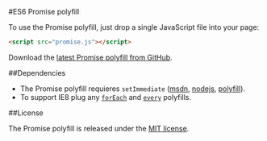#ES6 Promise polyfill

To use the Promise polyfill, just drop a single JavaScript file into your page:
```html
<script src="promise.js"></script>
```
Download the [latest Promise polyfill from GitHub](https://raw.githubusercontent.com/Octane/Promise/master/promise.js).

##Dependencies

 - The Promise polyfill requieres `setImmediate` ([msdn](http://msdn.microsoft.com/en-us/library/ie/hh773176(v=vs.85).aspx), [nodejs](http://nodejs.org/api/timers.html#timers_setimmediate_callback_arg), [polyfill](https://github.com/Octane/setImmediate/)).
 - To support IE8 plug any [`forEach`](https://developer.mozilla.org/en-US/docs/Web/JavaScript/Reference/Global_Objects/Array/forEach) and [`every`](https://developer.mozilla.org/en-US/docs/Web/JavaScript/Reference/Global_Objects/Array/every) polyfills.

##License

The Promise polyfill is released under the [MIT license](https://github.com/Octane/Promise/blob/master/LICENSE).
